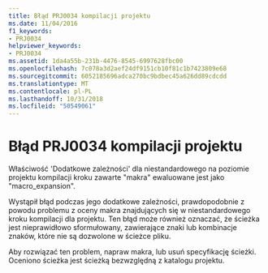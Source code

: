```yaml
---
title: Błąd PRJ0034 kompilacji projektu
ms.date: 11/04/2016
f1_keywords:
- PRJ0034
helpviewer_keywords:
- PRJ0034
ms.assetid: 1da4a55b-231b-4476-8545-6997628fbc00
ms.openlocfilehash: 7c078a3d2aef24df9151cb10f81c1b7423809e68
ms.sourcegitcommit: 6052185696adca270bc9bdbec45a626dd89cdcdd
ms.translationtype: MT
ms.contentlocale: pl-PL
ms.lasthandoff: 10/31/2018
ms.locfileid: "50549061"
---
```

# <a name="project-build-error-prj0034"></a>Błąd PRJ0034 kompilacji projektu

Właściwość 'Dodatkowe zależności' dla niestandardowego na poziomie projektu kompilacji kroku zawarte "makra" ewaluowane jest jako "macro_expansion".

Wystąpił błąd podczas jego dodatkowe zależności, prawdopodobnie z powodu problemu z oceny makra znajdujących się w niestandardowego kroku kompilacji dla projektu. Ten błąd może również oznaczać, że ścieżka jest nieprawidłowo sformułowany, zawierające znaki lub kombinacje znaków, które nie są dozwolone w ścieżce pliku.

Aby rozwiązać ten problem, napraw makra, lub usuń specyfikację ścieżki. Oceniono ścieżka jest ścieżką bezwzględną z katalogu projektu.